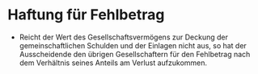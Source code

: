 # Haftung für Fehlbetrag

- Reicht der Wert des Gesellschaftsvermögens zur Deckung der gemeinschaftlichen Schulden und der Einlagen nicht aus, so hat der Ausscheidende den übrigen Gesellschaftern für den Fehlbetrag nach dem Verhältnis seines Anteils am Verlust aufzukommen.

